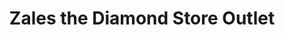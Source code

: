 ---
title: "Zales the Diamond Store Outlet"
url: /norfolk/zales-the-diamond-store-outlet/
shop: jewelry
---